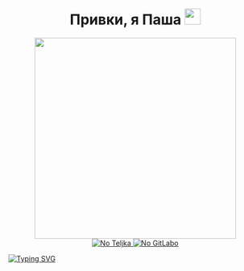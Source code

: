 <h1 align="center">Привки, я Паша</a> 
<img src="https://github.com/blackcater/blackcater/raw/main/images/Hi.gif" height="32"/></h1>

<div id="Au" align="center">
  <a href ="https://www.youtube.com/watch?v=xm3YgoEiEDc">
<img src="https://github.com/JollyFoxy/JollyFoxy/blob/main/ezgif-3-1d64171235.gif" height="400"/> 
    </a>
</div>

<div id="Au" align="center">
  <a href ="https://t.me/Jolly_Foxy">
<img src="https://img.shields.io/badge/Telegram-2CA5E0?style=for-the-badge&logo=telegram&logoColor=white" alt = "No Teljka"/> 
    </a>
    <a href ="https://gitlab.com/JollyFoxy">
<img src="https://img.shields.io/badge/gitlab-%23181717.svg?style=for-the-badge&logo=gitlab&logoColor=white" alt = "No GitLabo"/> 
    </a>
</div>

[![Typing SVG](https://readme-typing-svg.herokuapp.com?color=%2336BCF7&lines=Нажми+на+котика)](https://github.com/JollyFoxy)
